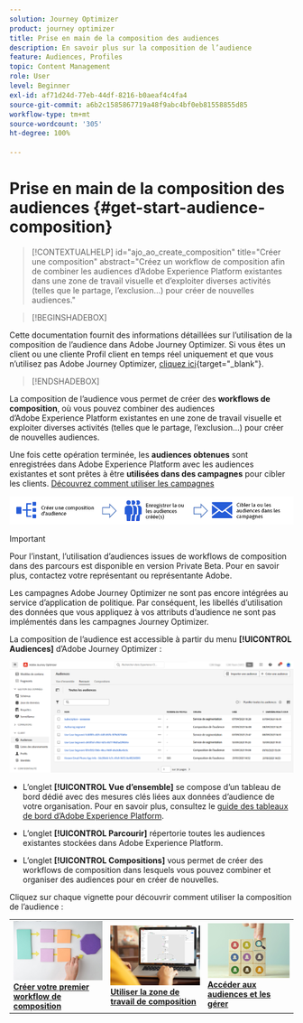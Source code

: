 ```yaml
---
solution: Journey Optimizer
product: journey optimizer
title: Prise en main de la composition des audiences
description: En savoir plus sur la composition de l’audience
feature: Audiences, Profiles
topic: Content Management
role: User
level: Beginner
exl-id: af71d24d-77eb-44df-8216-b0aeaf4c4fa4
source-git-commit: a6b2c1585867719a48f9abc4bf0eb81558855d85
workflow-type: tm+mt
source-wordcount: '305'
ht-degree: 100%

---
```


# Prise en main de la composition des audiences {#get-start-audience-composition}

>[!CONTEXTUALHELP]
>id="ajo_ao_create_composition"
>title="Créer une composition"
>abstract="Créez un workflow de composition afin de combiner les audiences d’Adobe Experience Platform existantes dans une zone de travail visuelle et d’exploiter diverses activités (telles que le partage, l’exclusion…) pour créer de nouvelles audiences."

>[!BEGINSHADEBOX]

Cette documentation fournit des informations détaillées sur l’utilisation de la composition de l’audience dans Adobe Journey Optimizer. Si vous êtes un client ou une cliente Profil client en temps réel uniquement et que vous n’utilisez pas Adobe Journey Optimizer, [cliquez ici](https://experienceleague.adobe.com/docs/experience-platform/segmentation/ui/audience-composition.html?lang=fr){target="_blank"}.

>[!ENDSHADEBOX]

La composition de l’audience vous permet de créer des **workflows de composition**, où vous pouvez combiner des audiences d’Adobe Experience Platform existantes en une zone de travail visuelle et exploiter diverses activités (telles que le partage, l’exclusion...) pour créer de nouvelles audiences.

Une fois cette opération terminée, les **audiences obtenues** sont enregistrées dans Adobe Experience Platform avec les audiences existantes et sont prêtes à être **utilisées dans des campagnes** pour cibler les clients. [Découvrez comment utiliser les campagnes](../campaigns/get-started-with-campaigns.md)

![](assets/audiences-process.png)

>[!IMPORTANT]
>
>Pour l’instant, l’utilisation d’audiences issues de workflows de composition dans des parcours est disponible en version Private Beta. Pour en savoir plus, contactez votre représentant ou représentante Adobe.
>
>Les campagnes Adobe Journey Optimizer ne sont pas encore intégrées au service d’application de politique. Par conséquent, les libellés d’utilisation des données que vous appliquez à vos attributs d’audience ne sont pas implémentés dans les campagnes Journey Optimizer.

La composition de l’audience est accessible à partir du menu **[!UICONTROL Audiences]** d’Adobe Journey Optimizer :

![](assets/audiences-browse.png)

* L’onglet **[!UICONTROL Vue d’ensemble]** se compose d’un tableau de bord dédié avec des mesures clés liées aux données d’audience de votre organisation. Pour en savoir plus, consultez le [guide des tableaux de bord d’Adobe Experience Platform](https://experienceleague.adobe.com/docs/experience-platform/dashboards/guides/segments.html?lang=fr).

* L’onglet **[!UICONTROL Parcourir]** répertorie toutes les audiences existantes stockées dans Adobe Experience Platform.

* L’onglet **[!UICONTROL Compositions]** vous permet de créer des workflows de composition dans lesquels vous pouvez combiner et organiser des audiences pour en créer de nouvelles.

Cliquez sur chaque vignette pour découvrir comment utiliser la composition de l’audience :

<table style="table-layout:fixed"><tr style="border: 0;">
<td><a href="create-compositions.md"><img alt="Créer des workflows de composition" src="../assets/do-not-localize/ao-workflows.jpg"></a>
<div><a href="create-compositions.md"><strong>Créer votre premier workflow de composition</strong></a></div></td>
<td><a href="composition-canvas.md"><img alt="Utiliser la zone de travail de composition" src="../assets/do-not-localize/ao-canvas.jpg"></a>
<div><a href="composition-canvas.md"><strong>Utiliser la zone de travail de composition</strong></a></div></td>
<td><a href="access-audiences.md"><img alt="Accéder aux audiences et les gérer" src="../assets/do-not-localize/ao-audiences.jpeg"></a>
<div><a href="access-audiences.md"><strong>Accéder aux audiences et les gérer</strong></a></div></td>
</tr></table>
